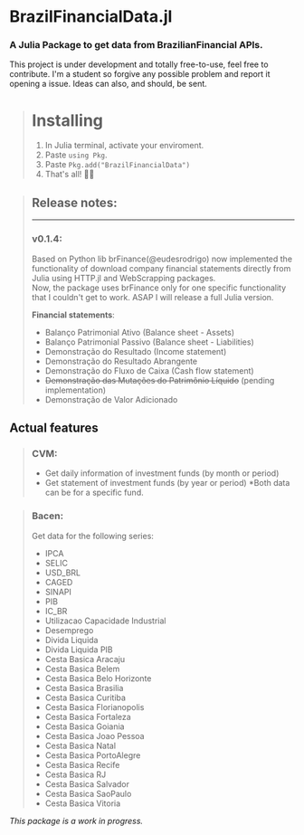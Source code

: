 # BrazilFinancialData.jl
### A Julia Package to get data from BrazilianFinancial APIs.

This project is under development and totally free-to-use, feel free to contribute. I'm a student so forgive any possible problem and report it opening a issue.
Ideas can also, and should, be sent.

> # Installing
> 1. In Julia terminal, activate your enviroment.
> 2. Paste `using Pkg`.
> 3. Paste `Pkg.add("BrazilFinancialData")`
> 4. That's all! 🎉🎉 


>## Release notes:
> ---
> ### **v0.1.4**:
> Based on Python lib brFinance(@eudesrodrigo) now implemented the functionality of download company financial statements directly from Julia using HTTP.jl and WebScrapping packages.   
> Now, the package uses brFinance only for one specific functionality that I couldn't get to work. ASAP I will release a full Julia version.
> 
>**Financial statements**:
>    - Balanço Patrimonial Ativo (Balance sheet - Assets)
>    - Balanço Patrimonial Passivo (Balance sheet - Liabilities)
>    - Demonstração do Resultado (Income statement)
>    - Demonstração do Resultado Abrangente
>    - Demonstração do Fluxo de Caixa (Cash flow statement)
>    - <s>Demonstração das Mutações do Patrimônio Líquido</s> (pending implementation)
>    - Demonstração de Valor Adicionado
  
  
## Actual features
> ### CVM:
> - Get daily information of investment funds (by month or period)
> - Get statement of investment funds (by year or period)
> *Both data can be for a specific fund.

> ### Bacen:
> Get data for the following series:
> - IPCA  
> - SELIC  
> - USD_BRL  
> - CAGED  
> - SINAPI  
> - PIB  
> - IC_BR  
> - Utilizacao Capacidade Industrial  
> - Desemprego  
> - Divida Liquida  
> - Divida Liquida PIB  
> - Cesta Basica Aracaju  
> - Cesta Basica Belem  
> - Cesta Basica Belo Horizonte  
> - Cesta Basica Brasilia  
> - Cesta Basica Curitiba  
> - Cesta Basica Florianopolis  
> - Cesta Basica Fortaleza  
> - Cesta Basica Goiania  
> - Cesta Basica Joao Pessoa  
> - Cesta Basica Natal  
> - Cesta Basica PortoAlegre  
> - Cesta Basica Recife  
> - Cesta Basica RJ  
> - Cesta Basica Salvador  
> - Cesta Basica SaoPaulo  
> - Cesta Basica Vitoria  


*This package is a work in progress.*

